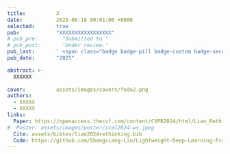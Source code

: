 ```yaml
---
title:          X
date:           2025-06-18 00:01:00 +0800
selected:       true
pub:            "XXXXXXXXXXXXXXXXX"
# pub_pre:        "Submitted to "
# pub_post:       'Under review.'
pub_last:       ' <span class="badge badge-pill badge-custom badge-secondary">CCF A Conference</span><span class="badge badge-pill badge-custom badge-warning">Poster</span>'
pub_date:       "2025"

abstract: >-
  XXXXXX
  
cover:          assets/images/covers/fedu2.png
authors:
  - XXXXX
  - XXXXX
links:
  Paper: https://openaccess.thecvf.com/content/CVPR2024/html/Liao_Rethinking_the_Representation_in_Federated_Unsupervised_Learning_with_Non-IID_Data_CVPR_2024_paper.html
#  Poster: assets/images/poster/icml2024-ws.jpeg
  Cite: assets/bibtex/liao2024rethinking.bib
  Code: https://github.com/Shengxiang-Lin/Lightweight-Deep-Learning-Framework-for-Accurate-Particle-Flow
---
```


